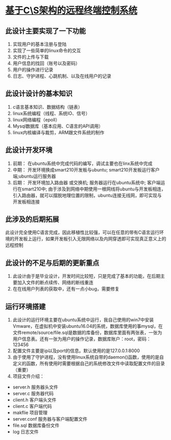 # [基于C\S架构的远程终端控制系统]((https://github.com/xxxyue-cen/Mygraduation))
## 此设计主要实现了一下功能
1. 实现用户的基本注册与登陆
2. 实现了一些简单的linux命令的交互
3. 文件的上传与下载
4. 用户信息的找回（账号以及密码）
5. 用户的操作进行记录
6. 日志、守护进程、心跳机制、以及在线用户的记录
## 此设计设计的基本知识
1. c语言基本知识、数据结构（链表）
2. linux系统编程（线程、系统IO、信号）
3. linux网络编程（epoll）
4. Mysql数据库（基本应用、C语言的API调用）
5. linux内核编译与裁剪，ARM跟文件系统的制作
## 此设计开发环境
1. 前期：
在ubuntu系统中完成代码的编写，调试主要也在linx系统中完成
2. 中期：
开发环境换成smart210开发板与ubuntu;
smart210开发板运行客户端;ubuntu运行服务器
3. 后期：
开发环境加入路由器 或交换机;
服务器运行在ubuntu系统中;
客户端运行在smart210中;
由于涉及到网络中期使用一根网线将ubuntu与开发板相连，引入路由器，就可以摆脱地理位置的限制，ubuntu连接无线网，即可实现与开发板相连接

## 此涉及的后期拓展
此设计完全使用C语言完成，因此移植性比较强，可以在任意的带有C语言运行环境的开发板上运行，如果开发板引入无限网络以及内网穿透即可实现真正意义上的远程控制

## 此设计的不足与后期的更新重点
1. 此设计由于是毕业设计，开发时间比较短，只是完成了基本的功能，在后期主要加入文件的断点续传、网络的断线重连
2. 在在线用户列表的获取中，还有一点小bug，需要修复

## 运行环境搭建
1. 此设计的运行环境主要在ubuntu系统中运行，我自己使用的win7中安装Vmware，在虚拟机中安装ubuntu16.04的系统，数据库使用的事mysql，在文件remote/source/file.sql是数据的库备份，数据库里面有两张表，一张为用户信息表。还有一张为用户的操作记录，数据库账户：root，密码：123456
2. 配置文件主要是ip以及port的信息。默认使用的是127.0.0.1:8000
3. 由于使用了守护进程，没有使用linux系统自带的daemon()函数，使用的是自定义的函数，所有使用时需要根据自己的系统修改文件中读取配置文件的目录（重要）
4. 项目文件介绍：
* server.h     服务器头文件
* server.c     服务器代码
* client.h     客户端头文件
* client.c     客户端代码              
* makflie      项目管理
* server.conf  服务器与客户端配置文件
* file.sql     数据库备份文件
* log          日志文件




